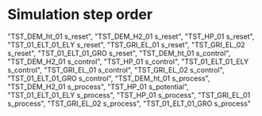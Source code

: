 # Simulation step order
"TST_DEM_ht_01 s_reset",
"TST_DEM_H2_01 s_reset",
"TST_HP_01 s_reset",
"TST_01_ELT_01_ELY s_reset",
"TST_GRI_EL_01 s_reset",
"TST_GRI_EL_02 s_reset",
"TST_01_ELT_01_GRO s_reset",
"TST_DEM_ht_01 s_control",
"TST_DEM_H2_01 s_control",
"TST_HP_01 s_control",
"TST_01_ELT_01_ELY s_control",
"TST_GRI_EL_01 s_control",
"TST_GRI_EL_02 s_control",
"TST_01_ELT_01_GRO s_control",
"TST_DEM_ht_01 s_process",
"TST_DEM_H2_01 s_process",
"TST_HP_01 s_potential",
"TST_01_ELT_01_ELY s_process",
"TST_HP_01 s_process",
"TST_GRI_EL_01 s_process",
"TST_GRI_EL_02 s_process",
"TST_01_ELT_01_GRO s_process"
